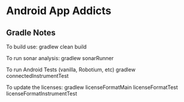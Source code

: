 Android App Addicts
=======================


Gradle Notes
------------

To build use:
gradlew clean build

To run sonar analysis:
gradlew sonarRunner

To run Android Tests (vanilla, Robotium, etc)
gradlew connectedInstrumentTest

To update the licenses:
gradlew licenseFormatMain licenseFormatTest licenseFormatInstrumentTest